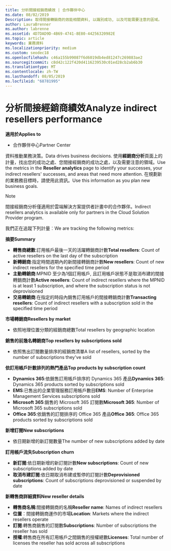 ```yaml
---
title: 分析間接經銷商績效 | 合作夥伴中心
ms.date: 08/02/2019
Description: 取得間接轉銷商的效能相關資料, 以識別成功, 以及可能需要注意的區域。
author: LauraBrenner
ms.author: labrenne
ms.assetid: 4D7DAD9D-4B69-4741-8E80-44256320982E
ms.topic: article
keywords: 業務資料
ms.localizationpriority: medium
ms.custom: seodec18
ms.openlocfilehash: c46a155b99087f6d6019db4ed81247c269883ae2
ms.sourcegitcommit: c8d42c122f420d4116239530c01ed28cb2ab6b30
ms.translationtype: MT
ms.contentlocale: zh-TW
ms.lasthandoff: 08/05/2019
ms.locfileid: "68781995"
---
```

# <a name="analyze-indirect-resellers-performance"></a><span data-ttu-id="2d5c9-104">分析間接經銷商績效</span><span class="sxs-lookup"><span data-stu-id="2d5c9-104">Analyze indirect resellers performance</span></span> 

<span data-ttu-id="2d5c9-105">**適用於**</span><span class="sxs-lookup"><span data-stu-id="2d5c9-105">**Applies to**</span></span>
- <span data-ttu-id="2d5c9-106">合作夥伴中心</span><span class="sxs-lookup"><span data-stu-id="2d5c9-106">Partner Center</span></span>

<span data-ttu-id="2d5c9-107">資料推動業務決策。</span><span class="sxs-lookup"><span data-stu-id="2d5c9-107">Data drives business decisions.</span></span> <span data-ttu-id="2d5c9-108">使用**經銷商分析**頁面上的計量，找出您的成功之處、您間接經銷商的成功之處，以及需要注意的領域。</span><span class="sxs-lookup"><span data-stu-id="2d5c9-108">Use the metrics in the **Reseller analytics** page to identify your successes, your indirect resellers' successes, and areas that need more attention.</span></span> <span data-ttu-id="2d5c9-109">在規劃新的業務務目標時，請使用此資訊。</span><span class="sxs-lookup"><span data-stu-id="2d5c9-109">Use this information as you plan new business goals.</span></span>

> [!NOTE]
> <span data-ttu-id="2d5c9-110">間接經銷商分析僅適用於雲端解決方案提供者計畫中的合作夥伴。</span><span class="sxs-lookup"><span data-stu-id="2d5c9-110">Indirect resellers analytics is available only for partners in the Cloud Solution Provider program.</span></span>

<span data-ttu-id="2d5c9-111">我們正在追蹤下列計量︰</span><span class="sxs-lookup"><span data-stu-id="2d5c9-111">We are tracking the following metrics:</span></span>

<span data-ttu-id="2d5c9-112">**摘要**</span><span class="sxs-lookup"><span data-stu-id="2d5c9-112">**Summary**</span></span>  
 - <span data-ttu-id="2d5c9-113">**轉售商總數**:訂用帳戶最後一天的活躍轉銷商計數</span><span class="sxs-lookup"><span data-stu-id="2d5c9-113">**Total resellers**: Count of active resellers on the last day of the subscription</span></span>  
 - <span data-ttu-id="2d5c9-114">**新轉銷商**:指定時間週期內的新間接轉銷商計數</span><span class="sxs-lookup"><span data-stu-id="2d5c9-114">**New resellers**: Count of new indirect resellers for the specified time period</span></span>  
 - <span data-ttu-id="2d5c9-115">**主動轉銷商**:MPNID 至少為1個訂用帳戶, 且訂用帳戶狀態不是取消布建的間接轉銷商計數</span><span class="sxs-lookup"><span data-stu-id="2d5c9-115">**Active resellers**: Count of indirect resellers where the MPNID is at least 1 subscription, and where the subscription status is not deprovisioned</span></span>  
 - <span data-ttu-id="2d5c9-116">**交易轉銷商**:在指定的時段內銷售訂用帳戶的間接轉銷商計數</span><span class="sxs-lookup"><span data-stu-id="2d5c9-116">**Transacting resellers**: Count of indirect resellers with a subscription sold in the specified time period</span></span>  

<span data-ttu-id="2d5c9-117">**市場轉銷商**</span><span class="sxs-lookup"><span data-stu-id="2d5c9-117">**Resellers by market**</span></span>  
 - <span data-ttu-id="2d5c9-118">依照地理位置分類的經銷商總數</span><span class="sxs-lookup"><span data-stu-id="2d5c9-118">Total resellers by geographic location</span></span>  

<span data-ttu-id="2d5c9-119">**銷售的前幾名轉銷商**</span><span class="sxs-lookup"><span data-stu-id="2d5c9-119">**Top resellers by subscriptions sold**</span></span>
 - <span data-ttu-id="2d5c9-120">依照售出訂閱數量排序的經銷商清單</span><span class="sxs-lookup"><span data-stu-id="2d5c9-120">A list of resellers, sorted by the number of subscriptions they've sold</span></span>  

<span data-ttu-id="2d5c9-121">**依訂用帳戶計數排列的熱門產品**</span><span class="sxs-lookup"><span data-stu-id="2d5c9-121">**Top products by subscription count**</span></span>  
 - <span data-ttu-id="2d5c9-122">**Dynamics 365**:依銷售訂用帳戶排序的 Dynamics 365 產品</span><span class="sxs-lookup"><span data-stu-id="2d5c9-122">**Dynamics 365**: Dynamics 365 products sorted by subscriptions sold</span></span>  
 - <span data-ttu-id="2d5c9-123">**EMS**:已售出的企業管理服務訂用帳戶數目</span><span class="sxs-lookup"><span data-stu-id="2d5c9-123">**EMS**: Number of Enterprise Management Services subscriptions sold</span></span>  
 - <span data-ttu-id="2d5c9-124">**Microsoft 365**:銷售的 Microsoft 365 訂閱數</span><span class="sxs-lookup"><span data-stu-id="2d5c9-124">**Microsoft 365**: Number of Microsoft 365 subscriptions sold</span></span>  
 - <span data-ttu-id="2d5c9-125">**Office 365**:依銷售的訂閱排序的 Office 365 產品</span><span class="sxs-lookup"><span data-stu-id="2d5c9-125">**Office 365**: Office 365 products sorted by subscriptions sold</span></span>  

<span data-ttu-id="2d5c9-126">**新增訂閱**</span><span class="sxs-lookup"><span data-stu-id="2d5c9-126">**New subscriptions**</span></span>  
 - <span data-ttu-id="2d5c9-127">依日期新增的新訂閱數量</span><span class="sxs-lookup"><span data-stu-id="2d5c9-127">The number of new subscriptions added by date</span></span>  

<span data-ttu-id="2d5c9-128">**訂用帳戶流失**</span><span class="sxs-lookup"><span data-stu-id="2d5c9-128">**Subscription churn**</span></span>  
 - <span data-ttu-id="2d5c9-129">**新訂閱**:依日期新增的新訂閱計數</span><span class="sxs-lookup"><span data-stu-id="2d5c9-129">**New subscriptions**: Count of new subscriptions added by date</span></span>  
 - <span data-ttu-id="2d5c9-130">**取消布建訂閱**:依日期取消布建或暫停的訂閱計數</span><span class="sxs-lookup"><span data-stu-id="2d5c9-130">**Deprovisioned subscriptions**: Count of subscriptions deprovisioned or suspended by date</span></span>  

<span data-ttu-id="2d5c9-131">**新轉售商詳細資料**</span><span class="sxs-lookup"><span data-stu-id="2d5c9-131">**New reseller details**</span></span>  
 - <span data-ttu-id="2d5c9-132">**轉售商名稱**:間接轉銷商的名稱</span><span class="sxs-lookup"><span data-stu-id="2d5c9-132">**Reseller name**: Names of indirect resellers</span></span>  
 - <span data-ttu-id="2d5c9-133">**位置**：間接轉銷商運作的市場</span><span class="sxs-lookup"><span data-stu-id="2d5c9-133">**Location**: Markets where the indirect resellers operate</span></span>  
 - <span data-ttu-id="2d5c9-134">**訂閱**:轉售商銷售的訂閱數</span><span class="sxs-lookup"><span data-stu-id="2d5c9-134">**Subscriptions**: Number of subscriptions the reseller has sold</span></span>  
 - <span data-ttu-id="2d5c9-135">**授權**:轉售商在所有訂用帳戶之間銷售的授權總數</span><span class="sxs-lookup"><span data-stu-id="2d5c9-135">**Licenses**: Total number of licenses the reseller has sold across all subscriptions</span></span>  
  
  